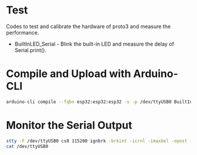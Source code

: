 # Test

Codes to test and calibrate the hardware of proto3 and measure the performance.

* BuiltInLED_Serial - Blink the built-in LED and measure the delay of Serial.print().

# Compile and Upload with Arduino-CLI

```bash
arduino-cli compile --fqbn esp32:esp32:esp32 -u -p /dev/ttyUSB0 BuiltInLED_Serial/
```

# Monitor the Serial Output

```bash
stty -F /dev/ttyUSB0 cs8 115200 ignbrk -brkint -icrnl -imaxbel -opost -onlcr -isig -icanon -iexten -echo -echoe -echok -echoctl -echoke noflsh -ixon -crtscts
cat /dev/ttyUSB0
```

